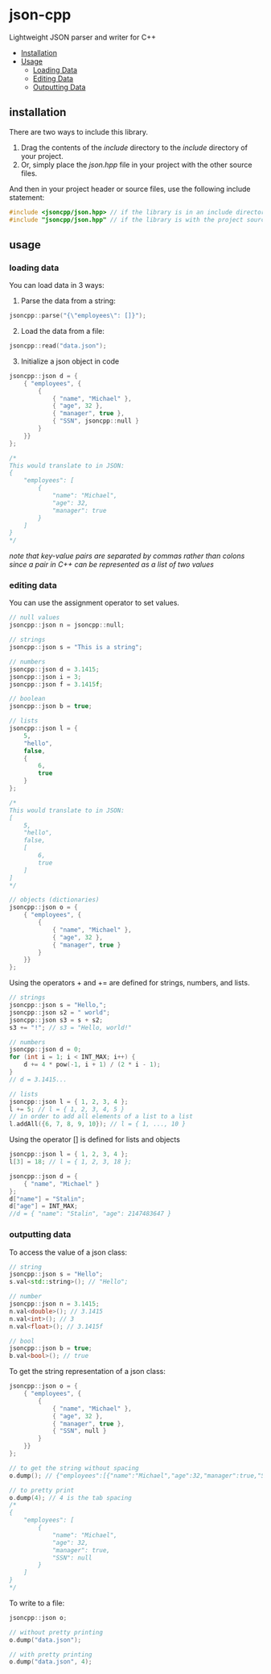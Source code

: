 # json-cpp
Lightweight JSON parser and writer for C++

- [Installation](#installation)
- [Usage](#usage)
	- [Loading Data](#loading-data)
	- [Editing Data](#editing-data)
	- [Outputting Data](#outputting-data)

## installation
There are two ways to include this library.
1) Drag the contents of the *include* directory to the *include* directory of your project.
2) Or, simply place the *json.hpp* file in your project with the other source files.

And then in your project header or source files, use the following include statement:
```cpp
#include <jsoncpp/json.hpp> // if the library is in an include directory
#include "jsoncpp/json.hpp" // if the library is with the project source files
```

## usage
### loading data
You can load data in 3 ways:
1) Parse the data from a string:
```cpp
jsoncpp::parse("{\"employees\": []}");
```
2) Load the data from a file:
```cpp
jsoncpp::read("data.json");
```
3) Initialize a json object in code
```cpp
jsoncpp::json d = {
    { "employees", {
    	{
        	{ "name", "Michael" },
            { "age", 32 },
            { "manager", true },
            { "SSN", jsoncpp::null }
        }
    }}
};

/*
This would translate to in JSON:
{
    "employees": [
    	{
        	"name": "Michael",
            "age": 32,
            "manager": true
        }
    ]
}
*/
```
*note that key-value pairs are separated by commas rather than colons since a pair in C++ can be represented as a list of two values*

### editing data
You can use the assignment operator to set values.
```cpp
// null values
jsoncpp::json n = jsoncpp::null;

// strings
jsoncpp::json s = "This is a string";

// numbers
jsoncpp::json d = 3.1415;
jsoncpp::json i = 3;
jsoncpp::json f = 3.1415f;

// boolean
jsoncpp::json b = true;

// lists
jsoncpp::json l = {
    5,
    "hello",
    false,
    {
    	6,
        true
    }
};

/*
This would translate to in JSON:
[
    5,
    "hello",
    false,
    [
    	6,
        true
    ]
]
*/

// objects (dictionaries)
jsoncpp::json o = {
    { "employees", {
    	{
        	{ "name", "Michael" },
            { "age", 32 },
            { "manager", true }
        }
    }}
};
```

Using the operators + and += are defined for strings, numbers, and lists.
```cpp
// strings
jsoncpp::json s = "Hello,";
jsoncpp::json s2 = " world";
jsoncpp::json s3 = s + s2;
s3 += "!"; // s3 = "Hello, world!"

// numbers
jsoncpp::json d = 0;
for (int i = 1; i < INT_MAX; i++) {
	d += 4 * pow(-1, i + 1) / (2 * i - 1);
}
// d = 3.1415...

// lists
jsoncpp::json l = { 1, 2, 3, 4 };
l += 5; // l = { 1, 2, 3, 4, 5 }
// in order to add all elements of a list to a list
l.addAll({6, 7, 8, 9, 10}); // l = { 1, ..., 10 }
```

Using the operator [] is defined for lists and objects
```cpp
jsoncpp::json l = { 1, 2, 3, 4 };
l[3] = 18; // l = { 1, 2, 3, 18 };

jsoncpp::json d = {
	{ "name", "Michael" }
};
d["name"] = "Stalin";
d["age"] = INT_MAX;
//d = { "name": "Stalin", "age": 2147483647 }
```

### outputting data
To access the value of a json class:
```cpp
// string
jsoncpp::json s = "Hello";
s.val<std::string>(); // "Hello";

// number
jsoncpp::json n = 3.1415;
n.val<double>(); // 3.1415
n.val<int>(); // 3
n.val<float>(); // 3.1415f

// bool
jsoncpp::json b = true;
b.val<bool>(); // true
```

To get the string representation of a json class:
```cpp
jsoncpp::json o = {
    { "employees", {
    	{
            { "name", "Michael" },
            { "age", 32 },
            { "manager", true },
            { "SSN", null }
        }
    }}
};

// to get the string without spacing
o.dump(); // {"employees":[{"name":"Michael","age":32,"manager":true,"SSN":null}]}

// to pretty print
o.dump(4); // 4 is the tab spacing
/*
{
    "employees": [
    	{
        	"name": "Michael",
            "age": 32,
            "manager": true,
            "SSN": null
        }
    ]
}
*/
```

To write to a file:
```cpp
jsoncpp::json o;

// without pretty printing
o.dump("data.json");

// with pretty printing
o.dump("data.json", 4);
```